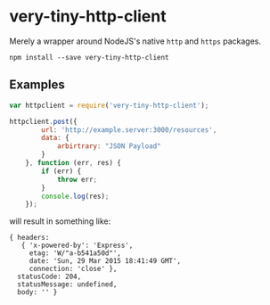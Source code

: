 very-tiny-http-client
=====================

Merely a wrapper around NodeJS's native `http` and `https` packages.

    npm install --save very-tiny-http-client

Examples
--------

```JavaScript
var httpclient = require('very-tiny-http-client');

httpclient.post({
        url: 'http://example.server:3000/resources',
        data: {
            arbirtrary: "JSON Payload"
        }
    }, function (err, res) {
        if (err) {
            throw err;
        }
        console.log(res);
    });
```

will result in something like:

```
{ headers: 
   { 'x-powered-by': 'Express',
     etag: 'W/"a-b541a50d"',
     date: 'Sun, 29 Mar 2015 18:41:49 GMT',
     connection: 'close' },
  statusCode: 204,
  statusMessage: undefined,
  body: '' }
```

